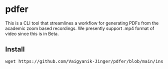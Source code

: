 # pdfer
This is a CLI tool that streamlines a workflow for generating PDFs from the academic zoom based recordings.
We presently support .mp4 format of video since this is in Beta.

## Install
<pre>
wget https://github.com/Vaigyanik-Jinger/pdfer/blob/main/install.sh
</pre>
